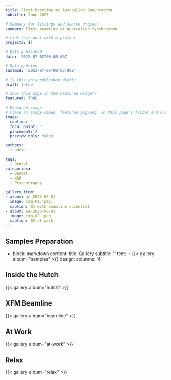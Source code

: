 ```yaml
---
title: First beamtime at Australian Synchrotron
subtitle: June 2023

# Summary for listings and search engines
summary: First beamtime at Australian Synchrotron

# Link this post with a project
projects: []

# Date published
date: '2023-07-02T00:00:00Z'

# Date updated
lastmod: '2023-07-02T00:00:00Z'

# Is this an unpublished draft?
draft: false

# Show this page in the Featured widget?
featured: TRUE

# Featured image
# Place an image named `featured.jpg/png` in this page's folder and customize its options here.
image:
  caption: ''
  focal_point: ''
  placement: 2
  preview_only: false

authors:
  - admin

tags:
  - Dental
categories:
  - Dental
  - XRF
  - Ptychography

gallery_item:
- album: as-2023-06-01
  image: img-01.jpeg
  caption: 01 with beamline scientist
- album: as-2023-06-01
  image: img-02.jpeg
  caption: 02 at work
---
```



## Samples Preparation

  - block: markdown
    content:
      title: Gallery
      subtitle: ''
      text: |-
          {{< gallery album="samples" >}} 
    design:
      columns: '4'



## Inside the Hutch

{{< gallery album="hutch" >}} 

## XFM Beamline

{{< gallery album="beamline" >}} 

## At Work

{{< gallery album="at-work" >}} 

## Relax

{{< gallery album="relax" >}} 

